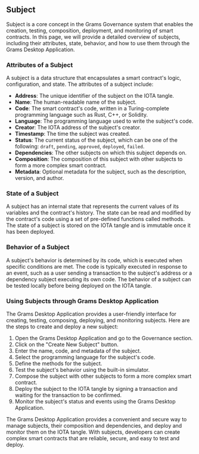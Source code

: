
## Subject

Subject is a core concept in the Grams Governance system that enables the creation, testing, composition, deployment, and monitoring of smart contracts. In this page, we will provide a detailed overview of subjects, including their attributes, state, behavior, and how to use them through the Grams Desktop Application.

### Attributes of a Subject

A subject is a data structure that encapsulates a smart contract's logic, configuration, and state. The attributes of a subject include:

-   **Address**: The unique identifier of the subject on the IOTA tangle.
-   **Name**: The human-readable name of the subject.
-   **Code**: The smart contract's code, written in a Turing-complete programming language such as Rust, C++, or Solidity.
-   **Language**: The programming language used to write the subject's code.
-   **Creator**: The IOTA address of the subject's creator.
-   **Timestamp**: The time the subject was created.
-   **Status**: The current status of the subject, which can be one of the following: `draft`, `pending`, `approved`, `deployed`, `failed`.
-   **Dependencies**: The other subjects on which this subject depends on.
-   **Composition**: The composition of this subject with other subjects to form a more complex smart contract.
-   **Metadata**: Optional metadata for the subject, such as the description, version, and author.

### State of a Subject

A subject has an internal state that represents the current values of its variables and the contract's history. The state can be read and modified by the contract's code using a set of pre-defined functions called methods. The state of a subject is stored on the IOTA tangle and is immutable once it has been deployed.

### Behavior of a Subject

A subject's behavior is determined by its code, which is executed when specific conditions are met. The code is typically executed in response to an event, such as a user sending a transaction to the subject's address or a dependency subject executing its own code. The behavior of a subject can be tested locally before being deployed on the IOTA tangle.

### Using Subjects through Grams Desktop Application

The Grams Desktop Application provides a user-friendly interface for creating, testing, composing, deploying, and monitoring subjects. Here are the steps to create and deploy a new subject:

1.  Open the Grams Desktop Application and go to the Governance section.
2.  Click on the "Create New Subject" button.
3.  Enter the name, code, and metadata of the subject.
4.  Select the programming language for the subject's code.
5.  Define the methods for the subject.
6.  Test the subject's behavior using the built-in simulator.
7.  Compose the subject with other subjects to form a more complex smart contract.
8.  Deploy the subject to the IOTA tangle by signing a transaction and waiting for the transaction to be confirmed.
9.  Monitor the subject's status and events using the Grams Desktop Application.

The Grams Desktop Application provides a convenient and secure way to manage subjects, their composition and dependencies, and deploy and monitor them on the IOTA tangle. With subjects, developers can create complex smart contracts that are reliable, secure, and easy to test and deploy.
